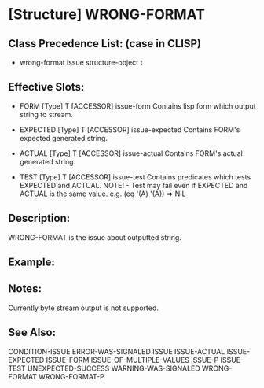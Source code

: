 # [Structure] WRONG-FORMAT

## Class Precedence List: (case in CLISP)

* wrong-format issue structure-object t

## Effective Slots:

* FORM [Type] T
[ACCESSOR] issue-form
Contains lisp form which output string to stream.

* EXPECTED [Type] T
[ACCESSOR] issue-expected
Contains FORM's expected generated string.

* ACTUAL [Type] T
[ACCESSOR] issue-actual
Contains FORM's actual generated string.

* TEST [Type] T
[ACCESSOR] issue-test
Contains predicates which tests EXPECTED and ACTUAL.
NOTE! - Test may fail even if EXPECTED and ACTUAL is the same value.
e.g. (eq '(A) '(A)) => NIL

## Description:
WRONG-FORMAT is the issue about outputted string.

## Example:

## Notes:
Currently byte stream output is not supported.

## See Also:

CONDITION-ISSUE
ERROR-WAS-SIGNALED
ISSUE
ISSUE-ACTUAL
ISSUE-EXPECTED
ISSUE-FORM
ISSUE-OF-MULTIPLE-VALUES
ISSUE-P
ISSUE-TEST
UNEXPECTED-SUCCESS
WARNING-WAS-SIGNALED
WRONG-FORMAT
WRONG-FORMAT-P

